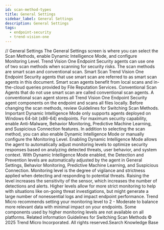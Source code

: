 ```yaml
---
id: scan-method-types
title: General Settings
sidebar_label: General Settings
description: General Settings
tags:
  - endpoint-security
  - trend-vision-one
---
```


/*<![CDATA[*/ $('#title').html($('meta[name=map-description]').attr('content')); /*]]>*/ General Settings The General Settings screen is where you can select the Scan Methods, enable Dynamic Intelligence Mode, and configure Monitoring Level. Trend Vision One Endpoint Security agents can use one of two scan methods when scanning for security risks. The scan methods are smart scan and conventional scan. Smart Scan Trend Vision One Endpoint Security agents that use smart scan are referred to as smart scan agents in this document. Smart scan agents benefit from local scans and in-the-cloud queries provided by File Reputation Services. Conventional Scan Agents that do not use smart scan are called conventional scan agents. A conventional scan agent stores all Trend Vision One Endpoint Security agent components on the endpoint and scans all files locally. Before changing the scan methods, review Guidelines for Switching Scan Methods. Important Dynamic Intelligence Mode only supports agents deployed on Windows 64-bit (x86-64) endpoints. For maximum security capability, enable Anti-Malware, Behavior Monitoring, Predictive Machine Learning, and Suspicious Connection features. In addition to selecting the scan method, you can also enable Dynamic Intelligence Mode or manually configure the Monitoring Level. Enabling Dynamic Intelligence Mode allows the agent to automatically adjust monitoring levels to optimize security responses based on analyzing detected threats, user behavior, and system context. With Dynamic Intelligence Mode enabled, the Detection and Prevention levels are automatically adjusted by the agent in General Settings, Behavior Monitoring, Predictive Machine Learning, and Suspicious Connection. Monitoring level is the degree of vigilance and strictness applied when detecting and responding to potential threats. Raising the level increases the sensitivity of the sensor, which increases the number of detections and alerts. Higher levels allow for more strict monitoring to help with situations like on-going threat investigations, but might generate a large number of nonessential logs and impact endpoint performance. Trend Micro recommends setting your monitoring level to 2 - Moderate to balance more relevant data with minimal impact on your endpoints. Some components used by higher monitoring levels are not available on all platforms. Related information Guidelines for Switching Scan Methods © 2025 Trend Micro Incorporated. All rights reserved.Search Knowledge Base